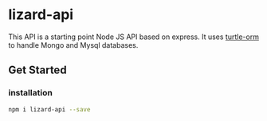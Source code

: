 # lizard-api

This API is a starting point Node JS API based on express. It uses [turtle-orm](https://github.com/jgbernalp/turtle-orm) to handle 
Mongo and Mysql databases.

## Get Started

### installation

```bash
npm i lizard-api --save
```
